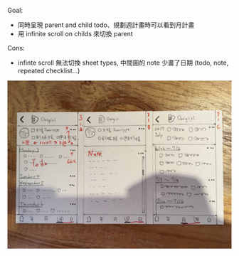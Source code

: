 Goal:
  - 同時呈現 parent and child todo、規劃週計畫時可以看到月計畫
  - 用 infinite scroll on childs 來切換 parent

Cons:
  - infinte scroll 無法切換 sheet types, 中間圖的 note 少畫了日期 (todo, note, repeated checklist...)

![...](https://raw.githubusercontent.com/wangchou/Align/master/design/img/wireframe_v3.jpg)
